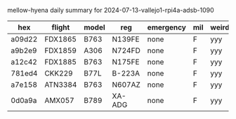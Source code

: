 mellow-hyena daily summary for 2024-07-13-vallejo1-rpi4a-adsb-1090

|hex|flight|model|reg|emergency|mil|weirdo|
|--|--|--|--|--|--|--|
|a09d22|FDX1865|B763|N139FE|none|F|yyy|
|a9b2e9|FDX1859|A306|N724FD|none|F|yyy|
|a12c42|FDX1885|B763|N175FE|none|F|yyy|
|781ed4|CKK229|B77L|B-223A|none|F|yyy|
|a7e158|ATN3384|B763|N607AZ|none|F|yyy|
|0d0a9a|AMX057|B789|XA-ADG|none|F|yyy|
